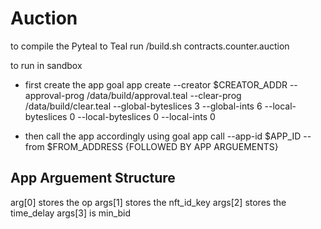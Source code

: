 # Auction

to compile the Pyteal to Teal 
run /build.sh contracts.counter.auction

to run in sandbox 
- first create the app 
goal app create --creator $CREATOR_ADDR --approval-prog /data/build/approval.teal --clear-prog /data/build/clear.teal --global-byteslices 3 --global-ints 6 --local-byteslices 0 --local-byteslices 0 --local-ints 0

- then call the app accordingly using 
goal app call --app-id $APP_ID --from $FROM_ADDRESS {FOLLOWED BY APP ARGUEMENTS}


## App Arguement Structure 
arg[0] stores the op
args[1] stores the nft_id_key
args[2] stores the time_delay
args[3] is min_bid